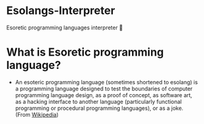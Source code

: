 # Esolangs-Interpreter
Esoretic programming languages interpreter :brain:

# What is Esoretic programming language?
- An esoteric programming language (sometimes shortened to esolang) is a programming language designed to test the boundaries of computer programming language design, as a proof of concept, as software art, as a hacking interface to another language (particularly functional programming or procedural programming languages), or as a joke. (From [Wikipedia](https://en.wikipedia.org/wiki/Esoteric_programming_language))

